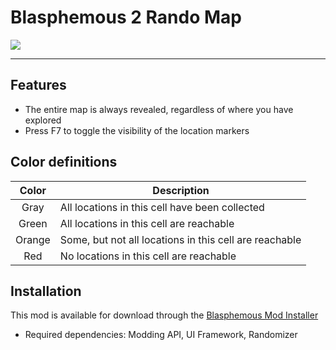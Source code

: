 # Blasphemous 2 Rando Map

<img src="https://img.shields.io/github/downloads/BrandenEK/BlasII.Randomizer.MapTracker/total?color=872124&style=for-the-badge">

---

## Features
- The entire map is always revealed, regardless of where you have explored
- Press F7 to toggle the visibility of the location markers

## Color definitions

| Color | Description |
| :---: | ----------- |
| Gray | All locations in this cell have been collected |
| Green | All locations in this cell are reachable |
| Orange | Some, but not all locations in this cell are reachable |
| Red | No locations in this cell are reachable |

## Installation
This mod is available for download through the [Blasphemous Mod Installer](https://github.com/BrandenEK/Blasphemous.Modding.Installer)
- Required dependencies: Modding API, UI Framework, Randomizer